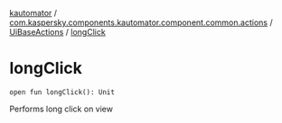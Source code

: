 [kautomator](../../index.md) / [com.kaspersky.components.kautomator.component.common.actions](../index.md) / [UiBaseActions](index.md) / [longClick](./long-click.md)

# longClick

`open fun longClick(): Unit`

Performs long click on view

